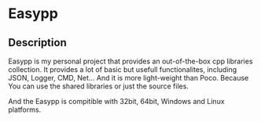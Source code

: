 # Easypp
## Description
Easypp is my personal project that provides an out-of-the-box cpp libraries collection. It provides a lot of basic but usefull 
functionalites, including JSON, Logger, CMD, Net... And it is more light-weight than Poco.
Because You can use the shared libraries or just the source files.

And the Easypp is compitible with 32bit, 64bit, Windows and Linux platforms. 

